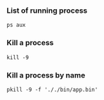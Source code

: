 ### List of running process
```
ps aux
```

### Kill a process

```
kill -9
```

### Kill a process by name

```
pkill -9 -f '././bin/app.bin'
```